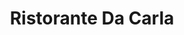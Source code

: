 ---
layout: realizzazione
title: "Ristorante Da Carla"
nome: "Ristorante Da Carla"
citta: "Sorana"
tipo:
    - ristorante
slug: "ristorante-da-carla"
cartella_foto: "ristorante-da-carla"
foto_copertina: "friggitrici-fuochi-cuocipasta.webp"
immagini:
    - friggitrici-fuochi-cuocipasta.webp
    - linea-cottura-2.webp
    - linea-cottura.webp
    - sala-esterna.webp
    - ingresso.webp
    - linea-cottura-alto.webp
    - porcini.webp
---